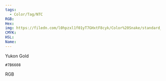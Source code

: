 ```yaml
---
tags:
  - Color/Tag/NTC
RGB:
Hex:
img: https://filedn.com/l0hpzxl1f01yT7GHxtF8cyk/Color%20Snake/standard_csv_to_svg//7B6608.svg
CMYK:
HSL:
Name:
---
```

Yukon Gold
```palette
#7B6608
```
RGB
